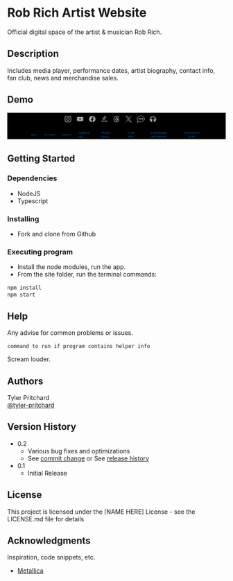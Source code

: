 # Rob Rich Artist Website

Official digital space of the artist & musician Rob Rich.

## Description

Includes media player, performance dates, artist biography, contact info, fan club, news and merchandise sales.

## Demo
![Footer](./screenshots/footer.png)

## Getting Started

### Dependencies

* NodeJS
* Typescript

### Installing

* Fork and clone from Github

### Executing program

* Install the node modules, run the app.
* From the site folder, run the terminal commands:
```
npm install
npm start
```

## Help

Any advise for common problems or issues.
```
command to run if program contains helper info
```
Scream louder.

## Authors

Tyler Pritchard  
[@tyler-pritchard](https://github.com/tyler-pritchard)

## Version History

* 0.2
    * Various bug fixes and optimizations
    * See [commit change]() or See [release history]()
* 0.1
    * Initial Release

## License

This project is licensed under the [NAME HERE] License - see the LICENSE.md file for details

## Acknowledgments

Inspiration, code snippets, etc.
* [Metallica](https://www.metallica.com)